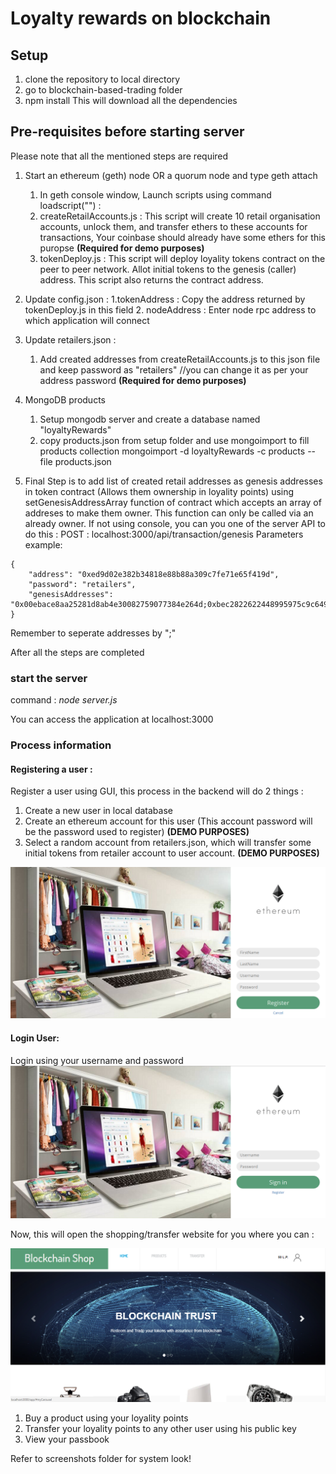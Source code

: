 # Loyalty rewards on blockchain

## Setup
1. clone the repository to local directory
2. go to blockchain-based-trading folder
3. npm install
This will download all the dependencies

## Pre-requisites before starting server

Please note that all the mentioned steps are required

1. Start an ethereum (geth) node OR a quorum node and type geth attach
	1. In geth console window, Launch scripts using command loadscript("<scriptName>") :
	2. createRetailAccounts.js : This script will create 10 retail organisation  accounts, unlock them, and transfer ethers to these accounts for transactions, Your coinbase should already have some ethers for this puropse **(Required for demo purposes)**
	3. tokenDeploy.js : This script will deploy loyality tokens contract on the peer to peer network. Allot initial tokens to the genesis (caller) address. This script also returns the contract address.

2. Update config.json :
	1.tokenAddress : Copy the address returned by tokenDeploy.js in this field
	2. nodeAddress : Enter node rpc address to which application will connect

3. Update retailers.json :
	1. Add created addresses from createRetailAccounts.js to this json file and keep password as "retailers" //you can change it as per your address password **(Required for demo purposes)**

4. MongoDB products
	1. Setup mongodb server and create a database named "loyaltyRewards"
	2. copy products.json from setup folder and use mongoimport to fill products collection
mongoimport -d loyaltyRewards -c products --file products.json

5. Final Step is to add list of created retail addresses as genesis addresses in token contract (Allows them ownership in loyality points) using setGenesisAddressArray function of contract which accepts an array of addreses to make them owner. This function can only be called via an already owner. 
If not using console, you can you one of the server API to do this :
POST : localhost:3000/api/transaction/genesis
Parameters example:
```
{
	"address": "0xed9d02e382b34818e88b88a309c7fe71e65f419d",
	"password": "retailers",
	"genesisAddresses": "0x00ebace8aa25281d8ab4e30082759077384e264d;0xbec2822622448995975c9c649c17d597b1073627;0x8f51274a2d362345c9a9ee54c84ab15cc78d3450"
}
```

Remember to seperate addresses by ";"


After all the steps are completed
### start the server
command : *node server.js*

You can access the application at localhost:3000

### Process information

#### Registering a user : 
Register a user using GUI, this process in the backend will do 2 things :
1. Create a new user in local database
2. Create an ethereum account for this user (This account password will be the password used to register) **(DEMO PURPOSES)**
3. Select a random account from retailers.json, which will transfer some initial tokens from retailer account to user account. **(DEMO PURPOSES)**

![register](/screenshots/register.png)

#### Login User:
Login using your username and password
![login](/screenshots/login.png)

Now, this will open the shopping/transfer website for you where you can :

![landing page](/screenshots/landingPage.png)


1. Buy a product using your loyality points
2. Transfer your loyality points to any other user using his public key
3. View your passbook

Refer to screenshots folder for system look!
